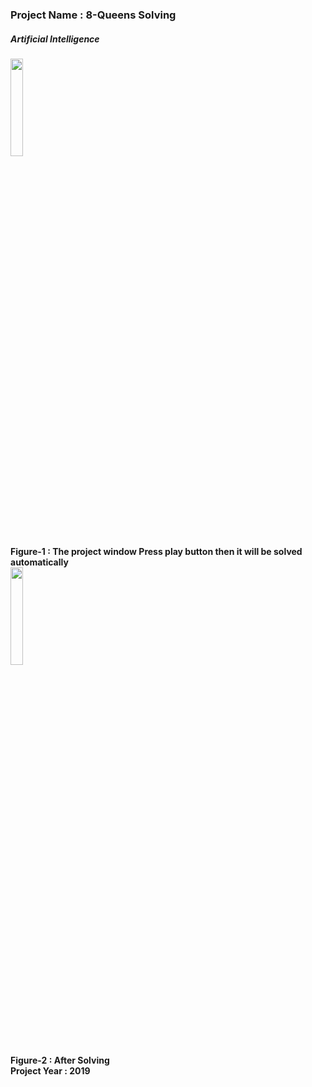 ### Project Name : 8-Queens Solving
##### Artificial Intelligence <br>
<img src='https://github.com/bhuiyannowrin/N-Queens-AI-Project-/blob/main/8queens.PNG' width=20%><br>
<b> Figure-1 : The project window <b>
<b> Press play button then it will be solved automatically<b><br>
<img src='https://github.com/bhuiyannowrin/N-Queens-AI-Project-/blob/main/8queensa.PNG' width=20%><br>
<b> Figure-2 : After Solving <b><br>
Project Year : 2019
